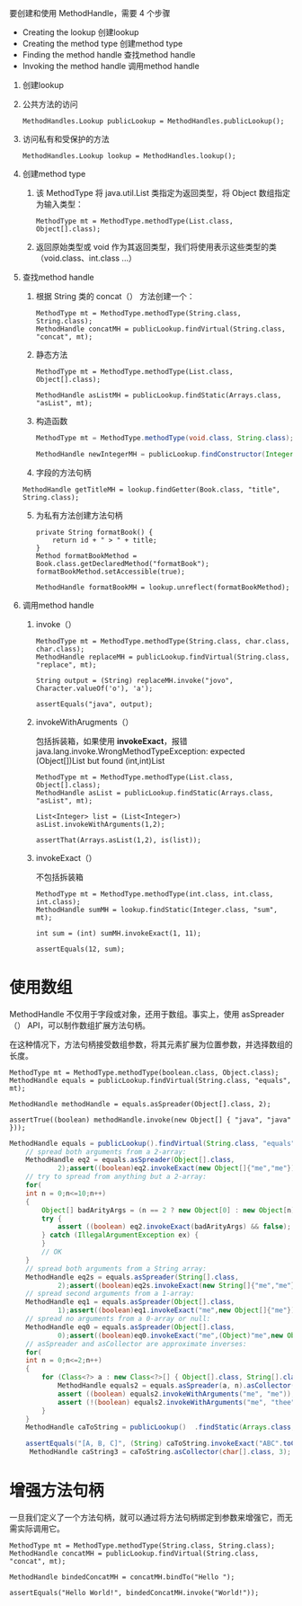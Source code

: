 要创建和使用 MethodHandle，需要 4 个步骤
- Creating the lookup 创建lookup
- Creating the method type 创建method type
- Finding the method handle 查找method handle
- Invoking the method handle 调用method handle



1.  创建lookup

   1. 公共方法的访问

      ```
      MethodHandles.Lookup publicLookup = MethodHandles.publicLookup();
      ```

   2. 访问私有和受保护的方法

      ```
      MethodHandles.Lookup lookup = MethodHandles.lookup();
      ```

      

2. 创建method type

   1. 该 MethodType 将 java.util.List 类指定为返回类型，将 Object 数组指定为输入类型：

      ```
      MethodType mt = MethodType.methodType(List.class, Object[].class);
      ```

   2. 返回原始类型或 void 作为其返回类型，我们将使用表示这些类型的类（void.class、int.class ...）

3. 查找method handle

   1. 根据 String 类的 concat（） 方法创建一个：

      ```
      MethodType mt = MethodType.methodType(String.class, String.class);
      MethodHandle concatMH = publicLookup.findVirtual(String.class, "concat", mt);
      ```

   2. 静态方法

      ```
      MethodType mt = MethodType.methodType(List.class, Object[].class);
      
      MethodHandle asListMH = publicLookup.findStatic(Arrays.class, "asList", mt);
      ```

   3. 构造函数

      ```java
      MethodType mt = MethodType.methodType(void.class, String.class);
      
      MethodHandle newIntegerMH = publicLookup.findConstructor(Integer.class, mt);
      ```

   4.  字段的方法句柄

      ```
      MethodHandle getTitleMH = lookup.findGetter(Book.class, "title", String.class);
      ```

   5. 为私有方法创建方法句柄

      ``` 
      private String formatBook() {
          return id + " > " + title;
      }
      Method formatBookMethod = Book.class.getDeclaredMethod("formatBook");
      formatBookMethod.setAccessible(true);
      
      MethodHandle formatBookMH = lookup.unreflect(formatBookMethod);
      ```

4. 调用method handle

   1. invoke（）

      ```
      MethodType mt = MethodType.methodType(String.class, char.class, char.class);
      MethodHandle replaceMH = publicLookup.findVirtual(String.class, "replace", mt);
      
      String output = (String) replaceMH.invoke("jovo", Character.valueOf('o'), 'a');
      
      assertEquals("java", output);
      ```

      

   2. invokeWithArugments（） 

      包括拆装箱，如果使用  **invokeExact**，报错  java.lang.invoke.WrongMethodTypeException: expected (Object[])List but found (int,int)List

      ```
      MethodType mt = MethodType.methodType(List.class, Object[].class);
      MethodHandle asList = publicLookup.findStatic(Arrays.class, "asList", mt);
      
      List<Integer> list = (List<Integer>) asList.invokeWithArguments(1,2);
      
      assertThat(Arrays.asList(1,2), is(list));
      ```

      

   3. invokeExact（）

      不包括拆装箱

      ```
      MethodType mt = MethodType.methodType(int.class, int.class, int.class);
      MethodHandle sumMH = lookup.findStatic(Integer.class, "sum", mt);
      
      int sum = (int) sumMH.invokeExact(1, 11);
      
      assertEquals(12, sum);
      ```

#  使用数组

MethodHandle 不仅用于字段或对象，还用于数组。事实上，使用 asSpreader（） API，可以制作数组扩展方法句柄。

在这种情况下，方法句柄接受数组参数，将其元素扩展为位置参数，并选择数组的长度。

```
MethodType mt = MethodType.methodType(boolean.class, Object.class);
MethodHandle equals = publicLookup.findVirtual(String.class, "equals", mt);

MethodHandle methodHandle = equals.asSpreader(Object[].class, 2);

assertTrue((boolean) methodHandle.invoke(new Object[] { "java", "java" }));
```

```java
MethodHandle equals = publicLookup().findVirtual(String.class, "equals", methodType(boolean.class, Object.class));assert((boolean)equals.invokeExact("me",(Object)"me"));assert(!(boolean)equals.invokeExact("me",(Object)"thee"));
    // spread both arguments from a 2-array:
    MethodHandle eq2 = equals.asSpreader(Object[].class,
            2);assert((boolean)eq2.invokeExact(new Object[]{"me","me"}));assert(!(boolean)eq2.invokeExact(new Object[]{"me","thee"}));
    // try to spread from anything but a 2-array:
    for(
    int n = 0;n<=10;n++)
    {
        Object[] badArityArgs = (n == 2 ? new Object[0] : new Object[n]);
        try {
            assert ((boolean) eq2.invokeExact(badArityArgs) && false);
        } catch (IllegalArgumentException ex) {
        }
        // OK
    }
    // spread both arguments from a String array:
    MethodHandle eq2s = equals.asSpreader(String[].class,
            2);assert((boolean)eq2s.invokeExact(new String[]{"me","me"}));assert(!(boolean)eq2s.invokeExact(new String[]{"me","thee"}));
    // spread second arguments from a 1-array:
    MethodHandle eq1 = equals.asSpreader(Object[].class,
            1);assert((boolean)eq1.invokeExact("me",new Object[]{"me"}));assert(!(boolean)eq1.invokeExact("me",new Object[]{"thee"}));
    // spread no arguments from a 0-array or null:
    MethodHandle eq0 = equals.asSpreader(Object[].class,
            0);assert((boolean)eq0.invokeExact("me",(Object)"me",new Object[0]));assert(!(boolean)eq0.invokeExact("me",(Object)"thee",(Object[]null));
    // asSpreader and asCollector are approximate inverses:
    for(
    int n = 0;n<=2;n++)
    {
        for (Class<?> a : new Class<?>[] { Object[].class, String[].class, CharSequence[].class }) {
            MethodHandle equals2 = equals.asSpreader(a, n).asCollector(a, n);
            assert ((boolean) equals2.invokeWithArguments("me", "me"));
            assert (!(boolean) equals2.invokeWithArguments("me", "thee"));
        }
    }
    MethodHandle caToString = publicLookup()  .findStatic(Arrays.class, "toString", methodType(String.class, char[].class));

    assertEquals("[A, B, C]", (String) caToString.invokeExact("ABC".toCharArray())); 
     MethodHandle caString3 = caToString.asCollector(char[].class, 3);  assertEquals("[A, B, C]", (String) caString3.invokeExact('A', 'B', 'C'));  MethodHandle caToString2 = caString3.asSpreader(char[].class, 2);  assertEquals("[A, B, C]", (String) caToString2.invokeExact('A', "BC".toCharArray()));
```

# 增强方法句柄

一旦我们定义了一个方法句柄，就可以通过将方法句柄绑定到参数来增强它，而无需实际调用它。

```
MethodType mt = MethodType.methodType(String.class, String.class);
MethodHandle concatMH = publicLookup.findVirtual(String.class, "concat", mt);

MethodHandle bindedConcatMH = concatMH.bindTo("Hello ");

assertEquals("Hello World!", bindedConcatMH.invoke("World!"));
```



